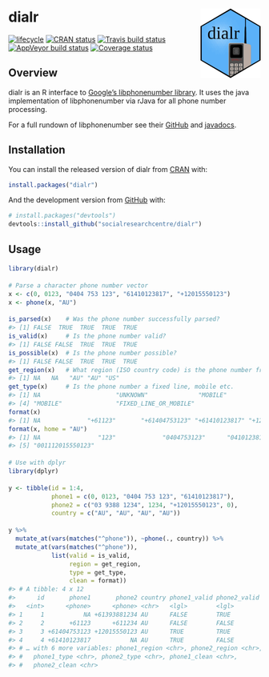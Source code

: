 
<!-- README.md is generated from README.Rmd. Please edit that file -->

# dialr <a href='https://socialresearchcentre.github.io/dialr'><img src='man/figures/logo.png' align="right" height="139" /></a>

<!-- badges: start -->

[![lifecycle](https://img.shields.io/badge/lifecycle-maturing-blue.svg)](https://www.tidyverse.org/lifecycle/#maturing)
[![CRAN
status](https://www.r-pkg.org/badges/version/dialr)](https://cran.r-project.org/package=dialr)
[![Travis build
status](https://travis-ci.org/socialresearchcentre/dialr.svg?branch=master)](https://travis-ci.org/socialresearchcentre/dialr)
[![AppVeyor build
status](https://ci.appveyor.com/api/projects/status/github/socialresearchcentre/dialr?branch=master&svg=true)](https://ci.appveyor.com/project/gorcha/dialr)
[![Coverage
status](https://codecov.io/gh/socialresearchcentre/dialr/branch/master/graph/badge.svg)](https://codecov.io/github/socialresearchcentre/dialr?branch=master)
<!-- badges: end -->

## Overview

dialr is an R interface to [Google’s libphonenumber
library](https://github.com/google/libphonenumber). It uses the java
implementation of libphonenumber via rJava for all phone number
processing.

For a full rundown of libphonenumber see their
[GitHub](https://github.com/google/libphonenumber) and
[javadocs](https://javadoc.io/doc/com.googlecode.libphonenumber/libphonenumber/).

## Installation

You can install the released version of dialr from
[CRAN](https://CRAN.R-project.org) with:

``` r
install.packages("dialr")
```

And the development version from [GitHub](https://github.com/) with:

``` r
# install.packages("devtools")
devtools::install_github("socialresearchcentre/dialr")
```

## Usage

``` r
library(dialr)

# Parse a character phone number vector
x <- c(0, 0123, "0404 753 123", "61410123817", "+12015550123")
x <- phone(x, "AU")

is_parsed(x)    # Was the phone number successfully parsed?
#> [1] FALSE  TRUE  TRUE  TRUE  TRUE
is_valid(x)     # Is the phone number valid?
#> [1] FALSE FALSE  TRUE  TRUE  TRUE
is_possible(x)  # Is the phone number possible?
#> [1] FALSE FALSE  TRUE  TRUE  TRUE
get_region(x)   # What region (ISO country code) is the phone number from?
#> [1] NA   NA   "AU" "AU" "US"
get_type(x)     # Is the phone number a fixed line, mobile etc.
#> [1] NA                     "UNKNOWN"              "MOBILE"              
#> [4] "MOBILE"               "FIXED_LINE_OR_MOBILE"
format(x)
#> [1] NA             "+61123"       "+61404753123" "+61410123817" "+12015550123"
format(x, home = "AU")
#> [1] NA                "123"             "0404753123"      "0410123817"     
#> [5] "001112015550123"

# Use with dplyr
library(dplyr)

y <- tibble(id = 1:4,
            phone1 = c(0, 0123, "0404 753 123", "61410123817"),
            phone2 = c("03 9388 1234", 1234, "+12015550123", 0),
            country = c("AU", "AU", "AU", "AU"))

y %>%
  mutate_at(vars(matches("^phone")), ~phone(., country)) %>%
  mutate_at(vars(matches("^phone")),
            list(valid = is_valid,
                 region = get_region,
                 type = get_type,
                 clean = format))
#> # A tibble: 4 x 12
#>      id       phone1       phone2 country phone1_valid phone2_valid
#>   <int>      <phone>      <phone> <chr>   <lgl>        <lgl>       
#> 1     1           NA +61393881234 AU      FALSE        TRUE        
#> 2     2       +61123      +611234 AU      FALSE        FALSE       
#> 3     3 +61404753123 +12015550123 AU      TRUE         TRUE        
#> 4     4 +61410123817           NA AU      TRUE         FALSE       
#> # … with 6 more variables: phone1_region <chr>, phone2_region <chr>,
#> #   phone1_type <chr>, phone2_type <chr>, phone1_clean <chr>,
#> #   phone2_clean <chr>
```
